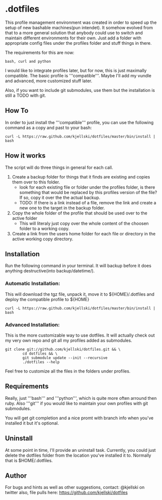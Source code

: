 # .dotfiles

This profile management environment was created in order to speed up the setup of new bashable machines(pun intendet). 
It somehow evolved from that to a more general solution that anybody could use to switch and maintain different 
environments for their own. Just add a folder with appropriate config files under the profiles folder and stuff 
things in there.

The requirements for this are now: 

```terminal
bash, curl and python
```

I would like to integrate profiles later, but for now, this is just maximally compatible.
The basic profile is '''compatible'''. Maybe I'll add my vundle and advanced, more customized stuff later.

Also, if you want to include git submodules, use them but the installation is still a TODO with git. 

## How To

In order to just install the '''compatible''' profile, you can use the following command as a copy and past to your bash:

```terminal
curl -L https://raw.github.com/kjellski/dotfiles/master/bin/install | bash
```


## How it works

The script will do three things in general for each call.
1. Create a backup folder for things that it finds are existing and copies them over to this folder.
    * look for each existing file or folder under the profiles folder, is there something that would be 
      replaced by this profiles version of the file? If so, copy it over the the actual backup.
    * TODO: If there is a link instead of a file, remove the link and create a new one to the target in the backup 
      folder.
2. Copy the whole folder of the profile that should be used over to the active folder
    * This will literaly just copy over the whole content of the choosen folder to a working copy.
3. Create a link from the users home folder for each file or directory in the active working copy directory.

## Installation
Run the following command in your terminal.
It will backup before it does anything destructive(into backup/datetime/). 

### Automatic Installation:

This will download the tgz file, unpack it, move it to ${HOME}/.dotfiles and deploy the compatible profile to ${HOME}
```terminal
curl -L https://raw.github.com/kjellski/dotfiles/master/bin/install | bash
```

### Advanced Installation:
This is the more customizable way to use dotfiles. It will actually check out my very own repo and git all my 
profiles added as submodules.
```terminal
git clone git://github.com/kjellski/dotfiles.git && \
        cd dotfiles && \
        git submodule update --init --recursive
        ./dotfiles --help
```

Feel free to customize all the files in the folders under profiles.

## Requirements
Really, just '''bash''' and '''python''', which is quite more often arround then ruby. Also '''git''' if you would like to
maintain your own profiles with git submodules.

You will get git completion and a nice promt with branch info when you've installed it but it's optional.

## Uninstall
At some point in time, I'll provide an uninstall task. Currently, you could just delete the dotfiles folder from the location you've installed it to. Normally that is $HOME/.dotfiles.

## Author
For bugs and hints as well as other suggestions, contact:
@kjellski on twitter
also, file pulls here:
https://github.com/kjellski/dotfiles
